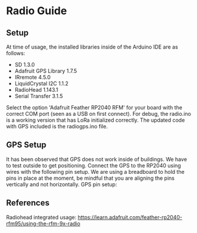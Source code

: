 # Radio Guide

## Setup
At time of usage, the installed libraries inside of the Arduino IDE are as follows:
- SD 1.3.0
- Adafruit GPS Library 1.7.5
- IRremote 4.5.0
- LiquidCrystal I2C 1.1.2
- RadioHead 1.143.1
- Serial Transfer 3.1.5

Select the option 'Adafruit Feather RP2040 RFM' for your board with the correct COM port (seen as a USB on first connect). For debug, the radio.ino is a working version that has LoRa initialized correctly. The updated code with GPS included is the radiogps.ino file. 

## GPS Setup
It has been observed that GPS does not work inside of buildings. We have to test outside to get positioning. Connect the GPS to the RP2040 using wires with the following pin setup. We are using a breadboard to hold the pins in place at the moment, be mindful that you are aligning the pins vertically and not horizontally.
GPS pin setup:

## References
Radiohead integrated usage: https://learn.adafruit.com/feather-rp2040-rfm95/using-the-rfm-9x-radio 
